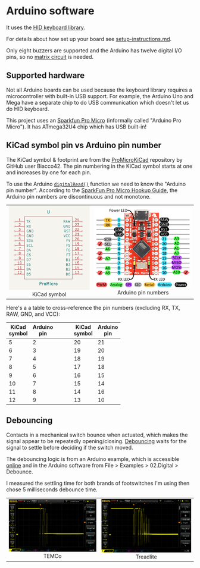 # Arduino software

It uses the [HID keyboard library](https://www.arduino.cc/reference/en/language/functions/usb/keyboard/).

For details about how set up your board see [setup-instructions.md](setup-instructions.md).

Only eight buzzers are supported and the Arduino has twelve digital I/O pins, so no [matrix circuit](https://en.wikipedia.org/wiki/Keyboard_matrix_circuit) is needed.

## Supported hardware

Not all Arduino boards can be used because the keyboard library requires a microcontroller with built-in USB support. For example, the Arduino Uno and Mega have a separate chip to do USB communication which doesn't let us do HID keyboard.

This project uses an [Sparkfun Pro Micro](https://www.sparkfun.com/products/12640) (informally called "Arduino Pro Micro"). It has ATmega32U4 chip which has USB built-in!

## KiCad symbol pin vs Arduino pin number

The KiCad symbol & footprint are from the [ProMicroKiCad](https://github.com/Biacco42/ProMicroKiCad) repository by GitHub user Biacco42. The pin numbering in the KiCad symbol starts at one and increases by one for each pin.

To use the Arduino [`digitalRead()`](https://www.arduino.cc/reference/en/language/functions/digital-io/digitalread/) function we need to know the "Arduino pin number". According to the [SparkFun Pro Micro Hookup  Guide](https://learn.sparkfun.com/tutorials/pro-micro--fio-v3-hookup-guide#hardware-overview-pro-micro), the Arduino pin numbers are discontinuous and not monotone.

<table>
<tr>
<td align="center"><img src="img/sparkfun-pro-micro-kicad-symbol.png" alt="Sparkfun Pro Micro KiCad symbol"><br>KiCad symbol</td>
<td align="center"><img src="img/sparkfun-pro-micro-pinout.png" alt="Sparkfun Pro Micro pinout"><br>Arduino pin numbers</td>
</tr>
</table>

Here's a a table to cross-reference the pin numbers (excluding RX, TX, RAW, GND, and VCC):

| KiCad<br>symbol | Arduino<br>pin  | &emsp;&emsp; | KiCad<br>symbol | Arduino<br>pin |
| --------------- | --------------- | ------------ | --------------- | -------------- |
|       5         |        2        | &emsp;&emsp; |       20        |        21      |
|       6         |        3        | &emsp;&emsp; |       19        |        20      |
|       7         |        4        | &emsp;&emsp; |       18        |        19      |
|       8         |        5        | &emsp;&emsp; |       17        |        18      |
|       9         |        6        | &emsp;&emsp; |       16        |        15      |
|      10         |        7        | &emsp;&emsp; |       15        |        14      |
|      11         |        8        | &emsp;&emsp; |       14        |        16      |
|      12         |        9        | &emsp;&emsp; |       13        |        10      |

## Debouncing

Contacts in a mechanical switch bounce when actuated, which makes the signal appear to be repeatedly opening/closing. [Debouncing](https://en.wikipedia.org/wiki/Keyboard_technology#Debouncing) waits for the signal to settle before deciding if the switch moved.

The debouncing logic is from an Arduino example, which is accessible [online](https://docs.arduino.cc/built-in-examples/digital/Debounce) and in the Arduino software from File > Examples > 02.Digital > Debounce.

I measured the settling time for both brands of footswitches I'm using then chose 5 milliseconds debounce time.

<table>
<tr>
<td align="center"><img src="img/oscilloscope/switch-bounce-on-oscilloscope-TEMCo-brand.png" alt="Oscilloscope trace show switch bounce"><br>TEMCo</td>
<td align="center"><img src="img/oscilloscope/switch-bounce-on-oscilloscope-Treadlite-brand.png" alt="Oscilloscope trace showing switch bounce"><br>Treadlite</td>
</tr>
</table>
